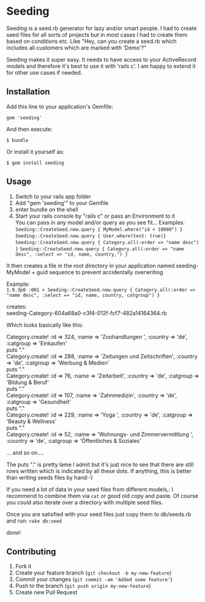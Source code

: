 # Seeding

Seeding is a seed.rb generator for lazy and/or smart people. I had to create seed files for all sorts of projects but in most cases I had to create them based on conditions etc. Like "Hey, can you create a seed.rb which includes all customers which are marked with 'Demo'?"

Seeding makes it super easy. It needs to have access to your ActiveRecord models and therefore it's best to use it with 'rails c'. I am happy to extend it for other use cases if needed. 

## Installation

Add this line to your application's Gemfile:

    gem 'seeding'

And then execute:

    $ bundle

Or install it yourself as:

    $ gem install seeding

## Usage

1. Switch to your rails app folder
2. Add "gem 'seeding'" to your Gemfile
3. enter bundle on the shell
4. Start your rails console by "rails c" or pass an Environment to it  
You can pass in any model and/or query as you see fit... 
Examples:  
`Seeding::CreateSeed.new.query { MyModel.where("id < 10000") }`  
`Seeding::CreateSeed.new.query { User.where(test: true)}`
`Seeding::CreateSeed.new.query { Category.all(:order => "name desc") }`
`Seeding::CreateSeed.new.query { Category.all(:order => "name desc", :select => "id, name, country,") }`

It then creates a file in the root directory in your application named seeding-MyModel + guid sequence to prevent accidentally overwriting

Example:  
`1.9.3p0 :001 > Seeding::CreateSeed.new.query { Category.all(:order => "name desc", :select => "id, name, country, catgroup") }`

creates:  
seeding-Category-604a68a0-c3f4-012f-fcf7-482a14164364.rb  

Which looks basically like this:  

Category.create!  :id => 324,  :name => 'Zoohandlungen ',  :country => 'de',  :catgroup => 'Einkaufen'  
puts "."  
Category.create!  :id => 288,  :name => 'Zeitungen und Zeitschriften',  :country => 'de',  :catgroup => 'Werbung & Medien'  
puts "."  
Category.create!  :id => 76,  :name => 'Zeitarbeit',  :country => 'de',  :catgroup => 'Bildung & Beruf'  
puts "."  
Category.create!  :id => 107,  :name => 'Zahnmedizin',  :country => 'de',  :catgroup => 'Gesundheit'  
puts "."  
Category.create!  :id => 229,  :name => 'Yoga ',  :country => 'de',  :catgroup => 'Beauty & Wellness'  
puts "."  
Category.create!  :id => 52,  :name => 'Wohnungs- und Zimmervermittlung ',  :country => 'de',  :catgroup => 'Öffentliches & Soziales'  

... and so on....

The puts "." is pretty lame I admit but it's just nice to see that there are still rows written which is indicated by all these dots. If anything, this is better than writing seeds files by hand:-) 

If you need a lot of data in your seed files from different models,: I recommend to combine them via `cat` or good old copy and paste. Of course you could also iterate over a directory with multiple seed files.  

Once you are satisfied with your seed files just copy them to db/seeds.rb 
and run:
`rake db:seed`  

done!




## Contributing

1. Fork it
2. Create your feature branch (`git checkout -b my-new-feature`)
3. Commit your changes (`git commit -am 'Added some feature'`)
4. Push to the branch (`git push origin my-new-feature`)
5. Create new Pull Request
